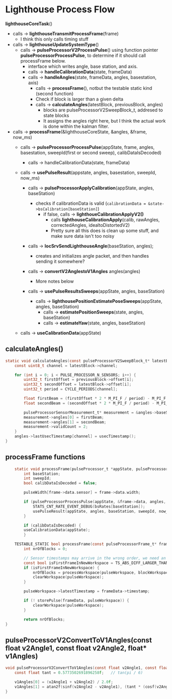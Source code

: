 # Lighthouse Process Flow

**lighthouseCoreTask**()
- calls -> **lighthouseTransmitProcessFrame**(frame)
    - I think this only calls timing stuff
- calls -> **lighthouseUpdateSystemType**()
    - calls -> **pulseProcessorV2ProcessPulse**() using function pointer **pulseProcessorProcessPulse**, to determine if it should call processFrame below. 
        - interface which writes angle, base station, and axis. 
        - calls -> **handleCalibrationData**(state, frameData)
        - calls -> **handleAngles**(state, frameData, angles, basestation, axis)
            - calls -> **processFrame**(), notbut the testable static kind (second function) 
            - Check if block is larger than a given delta
            - calls -> **calculateAngles**(latestBlock, previousBlock, angles)
                - blocks are pulseProcessorV2SweepBlock_t, addresed to state blocks 
                - It assigns the angles right here, but I think the actual work is done within the kalman filter. 
- calls -> **processFrame**(&lighthouseCoreState, &angles, &frame, now_ms)
    - calls -> **pulseProcessorProcessPulse**(appState, frame, angles, basestation, sweepId(first or second sweep), calibDataIsDecoded)
        - calls -> handleCalibrationData(state, frameData)
        
    - calls -> **usePulseResult**(appstate, angles, basestation, sweepId, now_ms)
        - calls -> **pulseProcessorApplyCalibration**(appState, angles, baseStation)
            - checks if calibrationData is valid (`calibrationData = &state->bsCalibration[baseStation]`)
                - if false, calls -> **lighthoueCalibrationApplyV2()**
                    - calls **lighthouseCalibrationApply**(calib, rawAngles, correctedAngles, idealtoDistortedV2)
                    - Pretty sure all this does is clean up some stuff, and make sure data isn't too noisy
        - calls -> **locSrvSendLighthouseAngle**(baseStation, angles);
            - creates and initializes angle packet, and then handles sending it somewhere?

        - calls -> **convertV2AnglestoV1Angles** angles(angles)
            - More notes below
        - calls -> **usePulseResultsSweeps**(appState, angles, baseStation)
            - calls -> **lighthousePositionEstimatePoseSweeps**(appState, angles, baseStation)
                - calls -> **estimatePositionSweeps**(state, angles, baseStation)
                - calls -> **estimateYaw**(state, angles, baseStation)
    - calls -> **useCalibrationData**(appState)


## calculateAngles()
```c
static void calculateAngles(const pulseProcessorV2SweepBlock_t* latestBlock, const pulseProcessorV2SweepBlock_t* previousBlock, pulseProcessorResult_t* angles) {
    const uint8_t channel = latestBlock->channel;

    for (int i = 0; i < PULSE_PROCESSOR_N_SENSORS; i++) {
        uint32_t firstOffset = previousBlock->offset[i];
        uint32_t secondOffset = latestBlock->offset[i];
        uint32_t period = CYCLE_PERIODS[channel];

        float firstBeam = (firstOffset * 2 * M_PI_F / period) - M_PI_F + M_PI_F / 3.0f;
        float secondBeam = (secondOffset * 2 * M_PI_F / period) - M_PI_F - M_PI_F / 3.0f;

        pulseProcessorSensorMeasurement_t* measurement = &angles->baseStationMeasurementsLh2[channel].sensorMeasurements[i];
        measurement->angles[0] = firstBeam;
        measurement->angles[1] = secondBeam;
        measurement->validCount = 2;
    }
    angles->lastUsecTimestamp[channel] = usecTimestamp();
}
```

## processFrame functions
```c
    static void processFrame(pulseProcessor_t *appState, pulseProcessorResult_t* angles, const lighthouseUartFrame_t* frame, const uint32_t now_ms) {
        int baseStation;
        int sweepId;
        bool calibDataIsDecoded = false;

        pulseWidth[frame->data.sensor] = frame->data.width;

        if (pulseProcessorProcessPulse(appState, &frame->data, angles, &baseStation, &sweepId, &calibDataIsDecoded)) {
            STATS_CNT_RATE_EVENT_DEBUG(bsRates[baseStation]);
            usePulseResult(appState, angles, baseStation, sweepId, now_ms);
        }

        if (calibDataIsDecoded) {
        useCalibrationData(appState);
        }
```


```c
    TESTABLE_STATIC bool processFrame(const pulseProcessorFrame_t* frameData, pulseProcessorV2PulseWorkspace_t* pulseWorkspace, pulseProcessorV2BlockWorkspace_t* blockWorkspace) {
        int nrOfBlocks = 0;

        // Sensor timestamps may arrive in the wrong order, we need an abs() when checking the diff
        const bool isFirstFrameInNewWorkspace = TS_ABS_DIFF_LARGER_THAN(frameData->timestamp, pulseWorkspace->latestTimestamp, MAX_TICKS_SENSOR_TO_SENSOR);
        if (isFirstFrameInNewWorkspace) {
            nrOfBlocks = processWorkspace(pulseWorkspace, blockWorkspace);
            clearWorkspace(pulseWorkspace);
        }

        pulseWorkspace->latestTimestamp = frameData->timestamp;

        if (! storePulse(frameData, pulseWorkspace)) {
            clearWorkspace(pulseWorkspace);
        }

        return nrOfBlocks;
}
```


## pulseProcessorV2ConvertToV1Angles(const float v2Angle1, const float v2Angle2, float* v1Angles) 

```c
void pulseProcessorV2ConvertToV1Angles(const float v2Angle1, const float v2Angle2, float* v1Angles) {
    const float tant = 0.5773502691896258f;   // tan(pi / 6)

    v1Angles[0] = (v2Angle1 + v2Angle2) / 2.0f;
    v1Angles[1] = atan2f(sinf(v2Angle2 - v2Angle1), (tant * (cosf(v2Angle1) + cosf(v2Angle2))));
}
```